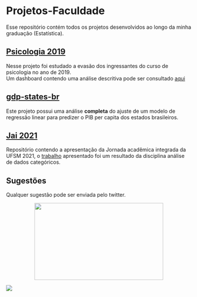 # Projetos-Faculdade
Esse repositório contém todos os projetos desenvolvidos ao longo da minha graduação (Estatística).
## [Psicologia 2019](https://github.com/AlissonRP/Psicologia-2019)
Nesse projeto foi estudado a evasão dos ingressantes do curso de psicologia no ano de 2019.   
Um dashboard contendo uma análise descritiva pode ser consultado [aqui](https://alissonrp.github.io/Psicologia-2019/)
## [gdp-states-br](https://github.com/AlissonRP/gdp-statesBR)
Este projeto possui uma análise **completa** do  ajuste de um modelo de regressão linear para predizer o PIB per capita dos estados brasileiros. 

## [Jai 2021](https://github.com/AlissonRP/JAI_2021)
Repositório contendo a apresentação da Jornada acadêmica integrada da UFSM 2021, o [trabalho](https://github.com/AlissonRP/Psicologia-2019/blob/master/Relatório.pdf)
apresentado foi um resultado da disciplina análise de dados categóricos.

## Sugestões
Qualquer sugestão pode ser enviada pelo twitter.
 <p align="center"><img align="center" src="https://github.com/AlissonRP/Projetos-Faculdade/blob/main/14lR.gif" height="210px" width="350"/></p>

<div> 
 <a href = "https://twitter.com/fuzzys3t"><img src="https://img.shields.io/badge/Twitter-1DA1F2?style=for-the-badge&logo=twitter&logoColor=white" target="_blank"></a>
 
